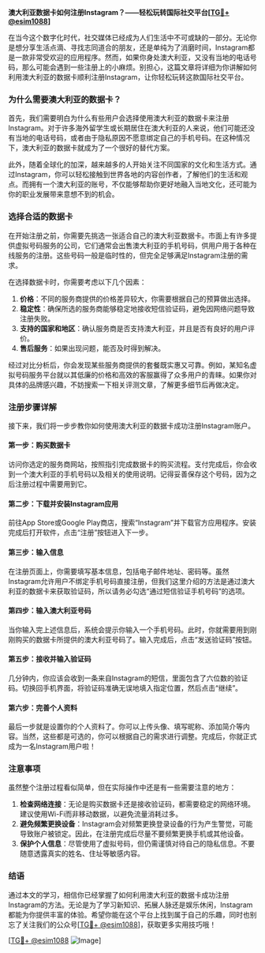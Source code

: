 **澳大利亚数据卡如何注册Instagram？——轻松玩转国际社交平台[[TG💪+ @esim1088](https://t.me/s/esim1088)]**

在当今这个数字化时代，社交媒体已经成为人们生活中不可或缺的一部分。无论你是想分享生活点滴、寻找志同道合的朋友，还是单纯为了消磨时间，Instagram都是一款非常受欢迎的应用程序。然而，如果你身处澳大利亚，又没有当地的电话号码，那么可能会遇到一些注册上的小麻烦。别担心，这篇文章将详细为你讲解如何利用澳大利亚的数据卡顺利注册Instagram，让你轻松玩转这款国际社交平台。

### **为什么需要澳大利亚的数据卡？**

首先，我们需要明白为什么有些用户会选择使用澳大利亚的数据卡来注册Instagram。对于许多海外留学生或长期居住在澳大利亚的人来说，他们可能还没有当地的电话号码，或者由于隐私原因不愿意绑定自己的手机号码。在这种情况下，澳大利亚的数据卡就成为了一个很好的替代方案。

此外，随着全球化的加深，越来越多的人开始关注不同国家的文化和生活方式。通过Instagram，你可以轻松接触到世界各地的内容创作者，了解他们的生活和观点。而拥有一个澳大利亚的账号，不仅能够帮助你更好地融入当地文化，还可能为你的职业发展带来意想不到的机会。

### **选择合适的数据卡**

在开始注册之前，你需要先挑选一张适合自己的澳大利亚数据卡。市面上有许多提供虚拟号码服务的公司，它们通常会出售澳大利亚的手机号码，供用户用于各种在线服务的注册。这些号码一般是临时性的，但完全足够满足Instagram注册的需求。

在选择数据卡时，你需要考虑以下几个因素：

1. **价格**：不同的服务商提供的价格差异较大，你需要根据自己的预算做出选择。
2. **稳定性**：确保所选的服务商能够稳定地接收短信验证码，避免因网络问题导致注册失败。
3. **支持的国家和地区**：确认服务商是否支持澳大利亚，并且是否有良好的用户评价。
4. **售后服务**：如果出现问题，能否及时得到解决。

经过对比分析后，你会发现某些服务商提供的套餐既实惠又可靠。例如，某知名虚拟号码服务平台就以其低廉的价格和高效的客服赢得了众多用户的青睐。如果你对具体的品牌感兴趣，不妨搜索一下相关评测文章，了解更多细节后再做决定。

### **注册步骤详解**

接下来，我们将一步步教你如何使用澳大利亚的数据卡成功注册Instagram账户。

#### **第一步：购买数据卡**
访问你选定的服务商网站，按照指引完成数据卡的购买流程。支付完成后，你会收到一个澳大利亚的手机号码以及相关的使用说明。记得妥善保存这个号码，因为之后注册过程中需要用到它。

#### **第二步：下载并安装Instagram应用**
前往App Store或Google Play商店，搜索“Instagram”并下载官方应用程序。安装完成后打开软件，点击“注册”按钮进入下一步。

#### **第三步：输入信息**
在注册页面上，你需要填写基本信息，包括电子邮件地址、密码等。虽然Instagram允许用户不绑定手机号码直接注册，但我们这里介绍的方法是通过澳大利亚的数据卡来获取验证码，所以请务必勾选“通过短信验证手机号码”的选项。

#### **第四步：输入澳大利亚号码**
当你输入完上述信息后，系统会提示你输入一个手机号码。此时，你就需要用到刚刚购买的数据卡所提供的澳大利亚号码了。输入完成后，点击“发送验证码”按钮。

#### **第五步：接收并输入验证码**
几分钟内，你应该会收到一条来自Instagram的短信，里面包含了六位数的验证码。切换回手机界面，将验证码准确无误地填入指定位置，然后点击“继续”。

#### **第六步：完善个人资料**
最后一步就是设置你的个人资料了。你可以上传头像、填写昵称、添加简介等内容。当然，这些都是可选的，你可以根据自己的需求进行调整。完成后，你就正式成为一名Instagram用户啦！

### **注意事项**

虽然整个注册过程看似简单，但在实际操作中还是有一些需要注意的地方：

1. **检查网络连接**：无论是购买数据卡还是接收验证码，都需要稳定的网络环境。建议使用Wi-Fi而非移动数据，以避免流量消耗过多。
2. **避免频繁更换设备**：Instagram会对频繁更换登录设备的行为产生警觉，可能导致账户被锁定。因此，在注册完成后尽量不要频繁更换手机或其他设备。
3. **保护个人信息**：尽管使用了虚拟号码，但仍需谨慎对待自己的隐私信息。不要随意透露真实的姓名、住址等敏感内容。

### **结语**

通过本文的学习，相信你已经掌握了如何利用澳大利亚的数据卡成功注册Instagram的方法。无论是为了学习新知识、拓展人脉还是娱乐休闲，Instagram都能为你提供丰富的体验。希望你能在这个平台上找到属于自己的乐趣，同时也别忘了关注我们的公众号[[TG💪+ @esim1088](https://t.me/s/esim1088)]，获取更多实用技巧哦！

[[TG💪+ @esim1088](https://t.me/s/esim1088) ![Image](https://i.postimg.cc/4NQfJmqS/Snipaste-2025-05-13-00-14-12.png)]